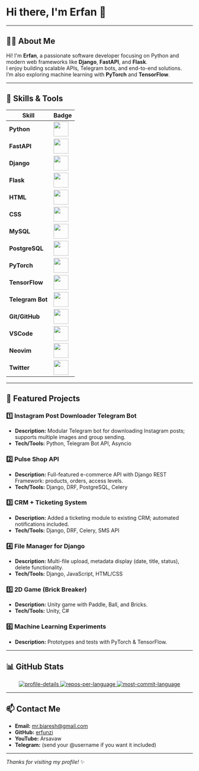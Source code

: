 # Hi there, I'm Erfan 👋

---

## 👨‍💻 About Me
Hi! I'm **Erfan**, a passionate software developer focusing on Python and modern web frameworks like **Django**, **FastAPI**, and **Flask**.  
I enjoy building scalable APIs, Telegram bots, and end-to-end solutions.  
I’m also exploring machine learning with **PyTorch** and **TensorFlow**.

---

## 🔭 Skills & Tools

| Skill | Badge |
|-------|-------|
| **Python** | <img src="https://ziadoua.github.io/m3-Markdown-Badges/badges/Python/python2.svg" width="40"> |
| **FastAPI** | <img src="https://ziadoua.github.io/m3-Markdown-Badges/badges/FastAPI/fastapi2.svg" width="40"> |
| **Django** | <img src="https://ziadoua.github.io/m3-Markdown-Badges/badges/Django/django2.svg" width="40"> |
| **Flask** | <img src="https://ziadoua.github.io/m3-Markdown-Badges/badges/Flask/flask2.svg" width="40"> |
| **HTML** | <img src="https://ziadoua.github.io/m3-Markdown-Badges/badges/HTML/html2.svg" width="40"> |
| **CSS** | <img src="https://ziadoua.github.io/m3-Markdown-Badges/badges/CSS/css2.svg" width="40"> |
| **MySQL** | <img src="https://ziadoua.github.io/m3-Markdown-Badges/badges/MySQL/mysql2.svg" width="40"> |
| **PostgreSQL** | <img src="https://ziadoua.github.io/m3-Markdown-Badges/badges/PostgreSQL/postgresql2.svg" width="40"> |
| **PyTorch** | <img src="https://ziadoua.github.io/m3-Markdown-Badges/badges/PyTorch/pytorch2.svg" width="40"> |
| **TensorFlow** | <img src="https://ziadoua.github.io/m3-Markdown-Badges/badges/TensorFlow/tensorflow2.svg" width="40"> |
| **Telegram Bot** | <img src="https://ziadoua.github.io/m3-Markdown-Badges/badges/Telegram/telegram2.svg" width="40"> |
| **Git/GitHub** | <img src="https://ziadoua.github.io/m3-Markdown-Badges/badges/Github/github2.svg" width="40"> |
| **VSCode** | <img src="https://ziadoua.github.io/m3-Markdown-Badges/badges/VisualStudioCode/visualstudiocode2.svg" width="40"> |
| **Neovim** | <img src="https://ziadoua.github.io/m3-Markdown-Badges/badges/Neovim/neovim2.svg" width="40"> |
| **Twitter** | <img src="https://ziadoua.github.io/m3-Markdown-Badges/badges/Twitter/twitter2.svg" width="40"> |

---

## 🚀 Featured Projects

### 1️⃣ Instagram Post Downloader Telegram Bot
- **Description:** Modular Telegram bot for downloading Instagram posts; supports multiple images and group sending.  
- **Tech/Tools:** Python, Telegram Bot API, Asyncio

### 2️⃣ Pulse Shop API
- **Description:** Full-featured e-commerce API with Django REST Framework: products, orders, access levels.  
- **Tech/Tools:** Django, DRF, PostgreSQL, Celery  

### 3️⃣ CRM + Ticketing System
- **Description:** Added a ticketing module to existing CRM; automated notifications included.  
- **Tech/Tools:** Django, DRF, Celery, SMS API  

### 4️⃣ File Manager for Django
- **Description:** Multi-file upload, metadata display (date, title, status), delete functionality.  
- **Tech/Tools:** Django, JavaScript, HTML/CSS  

### 5️⃣ 2D Game (Brick Breaker)
- **Description:** Unity game with Paddle, Ball, and Bricks.  
- **Tech/Tools:** Unity, C#

### 6️⃣ Machine Learning Experiments
- **Description:** Prototypes and tests with PyTorch & TensorFlow.  

---

## 📊 GitHub Stats

<p align="center">
  <a href="https://github.com/erfunzi">
    <img src="https://github-profile-summary-cards.vercel.app/api/cards/profile-details?username=erfunzi&theme=radical" alt="profile-details">
  </a>
  <a href="https://github.com/erfunzi">
    <img src="https://github-profile-summary-cards.vercel.app/api/cards/repos-per-language?username=Erfunzi&theme=radical" alt="repos-per-language">
  </a>
  <a href="https://github.com/erfunzi">
    <img src="https://github-profile-summary-cards.vercel.app/api/cards/most-commit-language?username=erfunzi&theme=radical" alt="most-commit-language">
  </a>
</p>

---

## 📫 Contact Me
- **Email:** mr.biaresh@gmail.com  
- **GitHub:** [erfunzi](https://github.com/erfunzi)  
- **YouTube:** Arsavaw  
- **Telegram:** (send your @username if you want it included)

---

*Thanks for visiting my profile!* ✨
